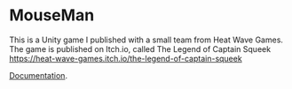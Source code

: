 # MouseMan
This is a Unity game I published with a small team from Heat Wave Games. The game is published on Itch.io, called The Legend of Captain Squeek 
https://heat-wave-games.itch.io/the-legend-of-captain-squeek

[Documentation](https://docs.google.com/document/d/10MtXa1R_pQmDzW8VA7yDCjIlYvsHM4tR0COo_TaCDeE/edit#).

